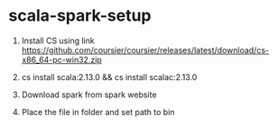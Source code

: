 # scala-spark-setup

1) Install CS using link https://github.com/coursier/coursier/releases/latest/download/cs-x86_64-pc-win32.zip

2) cs install scala:2.13.0 && cs install scalac:2.13.0
3) Download spark from spark website
4) Place the file in folder and set path to bin 
